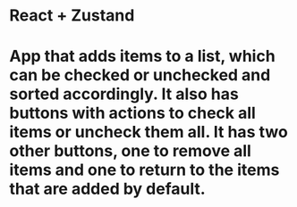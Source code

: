 # React + Zustand

# App that adds items to a list, which can be checked or unchecked and sorted accordingly. It also has buttons with actions to check all items or uncheck them all. It has two other buttons, one to remove all items and one to return to the items that are added by default.
